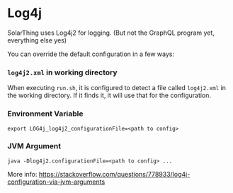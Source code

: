 # Log4j
SolarThing uses Log4j2 for logging. (But not the GraphQL program yet, everything else yes)

You can override the default configuration in a few ways:

### `log4j2.xml` in working directory
When executing `run.sh`, it is configured to detect a file called `log4j2.xml` in the working
directory. If it finds it, it will use that for the configuration.
### Environment Variable
```shell script
export LOG4j_log4j2_configurationFile=<path to config>
```
### JVM Argument
```
java -Dlog4j2.configurationFile=<path to config> ...
```

More info: https://stackoverflow.com/questions/778933/log4j-configuration-via-jvm-arguments
